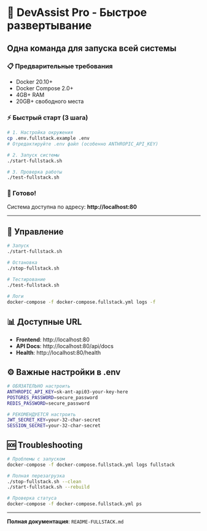 # 🚀 DevAssist Pro - Быстрое развертывание

## Одна команда для запуска всей системы

### 📋 Предварительные требования

- Docker 20.10+
- Docker Compose 2.0+
- 4GB+ RAM
- 20GB+ свободного места

### ⚡ Быстрый старт (3 шага)

```bash
# 1. Настройка окружения
cp .env.fullstack.example .env
# Отредактируйте .env файл (особенно ANTHROPIC_API_KEY)

# 2. Запуск системы
./start-fullstack.sh

# 3. Проверка работы
./test-fullstack.sh
```

### 🌟 Готово!

Система доступна по адресу: **http://localhost:80**

---

## 🔧 Управление

```bash
# Запуск
./start-fullstack.sh

# Остановка
./stop-fullstack.sh

# Тестирование
./test-fullstack.sh

# Логи
docker-compose -f docker-compose.fullstack.yml logs -f
```

## 📊 Доступные URL

- **Frontend**: http://localhost:80
- **API Docs**: http://localhost:80/api/docs
- **Health**: http://localhost:80/health

## ⚙️ Важные настройки в .env

```bash
# ОБЯЗАТЕЛЬНО настроить
ANTHROPIC_API_KEY=sk-ant-api03-your-key-here
POSTGRES_PASSWORD=secure_password
REDIS_PASSWORD=secure_password

# РЕКОМЕНДУЕТСЯ настроить
JWT_SECRET_KEY=your-32-char-secret
SESSION_SECRET=your-32-char-secret
```

## 🆘 Troubleshooting

```bash
# Проблемы с запуском
docker-compose -f docker-compose.fullstack.yml logs fullstack

# Полная перезагрузка
./stop-fullstack.sh --clean
./start-fullstack.sh --rebuild

# Проверка статуса
docker-compose -f docker-compose.fullstack.yml ps
```

---
**Полная документация**: `README-FULLSTACK.md`